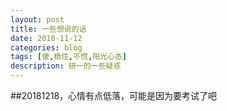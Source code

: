 ```yaml
---
layout: post
title: 一些想说的话
date: 2018-11-12
categories: blog
tags: [傻,稳住,不慌,阳光心态]
description: 研一的一些疑惑
---
```

##20181218，心情有点低落，可能是因为要考试了吧
